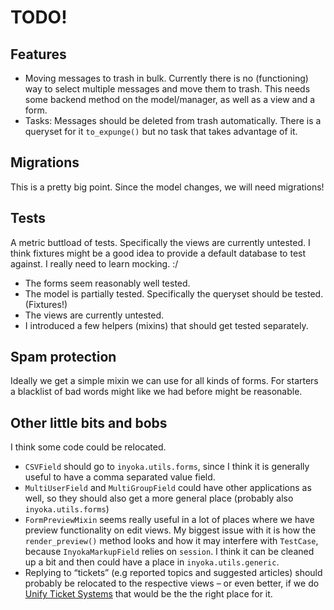 # TODO!

## Features
* Moving messages to trash in bulk. Currently there is no (functioning) way to
  select multiple messages and move them to trash. This needs some backend
  method on the model/manager, as well as a view and a form.
* Tasks: Messages should be deleted from trash automatically. There is a
  queryset for it `to_expunge()` but no task that takes advantage of it.

## Migrations
This is a pretty big point. Since the model changes, we will need migrations!

## Tests
A metric buttload of tests. Specifically the views are currently untested.
I think fixtures might be a good idea to provide a default database to test
against. I really need to learn mocking. :/

* The forms seem reasonably well tested.
* The model is partially tested. Specifically the queryset should be tested.
  (Fixtures!)
* The views are currently untested.
* I introduced a few helpers (mixins) that should get tested separately.

## Spam protection
Ideally we get a simple mixin we can use for all kinds of forms. For starters a
blacklist of bad words might like we had before might be reasonable.

## Other little bits and bobs
I think some code could be relocated.
* `CSVField` should go to `inyoka.utils.forms`, since I think it is generally
  useful to have a comma separated value field.
* `MultiUserField` and `MultiGroupField` could have other applications as well,
  so they should also get a more general place (probably also
  `inyoka.utils.forms`)
* `FormPreviewMixin` seems really useful in a lot of places where we have
  preview functionality on edit views. My biggest issue with it is how the
  `render_preview()` method looks and how it may interfere with `TestCase`,
  because `InyokaMarkupField` relies on `session`. I think it can be cleaned up
  a bit and then could have a place in `inyoka.utils.generic`.
* Replying to “tickets” (e.g reported topics and suggested articles) should
  probably be relocated to the respective views – or even better, if we do
  [Unify Ticket Systems](https://github.com/inyokaproject/inyoka/issues/354)
  that would be the the right place for it.
